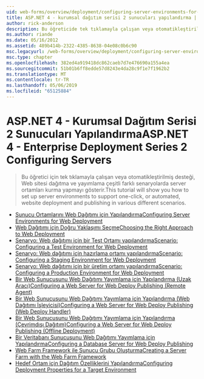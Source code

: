 ```yaml
---
uid: web-forms/overview/deployment/configuring-server-environments-for-web-deployment/index
title: ASP.NET 4 - kurumsal dağıtım serisi 2 sunucuları yapılandırma | Microsoft Docs
author: rick-anderson
description: Bu öğreticide tek tıklamayla çalışan veya otomatikleştirilmiş desteği, Web sitesi dağıtımı ve yayımlama, çeşitli farklı scen server ortamları kurma gösterilecek...
ms.author: riande
ms.date: 05/16/2012
ms.assetid: 489b414b-2322-4385-8638-04e08c0b6c90
msc.legacyurl: /web-forms/overview/deployment/configuring-server-environments-for-web-deployment
msc.type: chapter
ms.openlocfilehash: 382ed4a919418dc862caeb7d7e476690a155a4ea
ms.sourcegitcommit: 51b01b6ff8edde57d8243e4da28c9f1e7f1962b2
ms.translationtype: MT
ms.contentlocale: tr-TR
ms.lasthandoff: 05/06/2019
ms.locfileid: "65125884"
---
```

# <a name="aspnet-4---enterprise-deployment-series-2-configuring-servers"></a><span data-ttu-id="5f3f2-103">ASP.NET 4 - Kurumsal Dağıtım Serisi 2 Sunucuları Yapılandırma</span><span class="sxs-lookup"><span data-stu-id="5f3f2-103">ASP.NET 4 - Enterprise Deployment Series 2 Configuring Servers</span></span>

> <span data-ttu-id="5f3f2-104">Bu öğretici için tek tıklamayla çalışan veya otomatikleştirilmiş desteği, Web sitesi dağıtma ve yayımlama çeşitli farklı senaryolarda server ortamları kurma yapmayı gösterir.</span><span class="sxs-lookup"><span data-stu-id="5f3f2-104">This tutorial will show you how to set up server environments to support one-click, or automated, website deployment and publishing in various different scenarios.</span></span>

- [<span data-ttu-id="5f3f2-105">Sunucu Ortamlarını Web Dağıtımı için Yapılandırma</span><span class="sxs-lookup"><span data-stu-id="5f3f2-105">Configuring Server Environments for Web Deployment</span></span>](configuring-server-environments-for-web-deployment.md)
- [<span data-ttu-id="5f3f2-106">Web Dağıtımı için Doğru Yaklaşımı Seçme</span><span class="sxs-lookup"><span data-stu-id="5f3f2-106">Choosing the Right Approach to Web Deployment</span></span>](choosing-the-right-approach-to-web-deployment.md)
- [<span data-ttu-id="5f3f2-107">Senaryo: Web dağıtımı için bir Test Ortamı yapılandırma</span><span class="sxs-lookup"><span data-stu-id="5f3f2-107">Scenario: Configuring a Test Environment for Web Deployment</span></span>](scenario-configuring-a-test-environment-for-web-deployment.md)
- [<span data-ttu-id="5f3f2-108">Senaryo: Web dağıtımı için hazırlama ortamı yapılandırma</span><span class="sxs-lookup"><span data-stu-id="5f3f2-108">Scenario: Configuring a Staging Environment for Web Deployment</span></span>](scenario-configuring-a-staging-environment-for-web-deployment.md)
- [<span data-ttu-id="5f3f2-109">Senaryo: Web dağıtımı için bir üretim ortamı yapılandırma</span><span class="sxs-lookup"><span data-stu-id="5f3f2-109">Scenario: Configuring a Production Environment for Web Deployment</span></span>](scenario-configuring-a-production-environment-for-web-deployment.md)
- [<span data-ttu-id="5f3f2-110">Bir Web Sunucusunu Web Dağıtımı Yayımlama için Yapılandırma (Uzak Aracı)</span><span class="sxs-lookup"><span data-stu-id="5f3f2-110">Configuring a Web Server for Web Deploy Publishing (Remote Agent)</span></span>](configuring-a-web-server-for-web-deploy-publishing-remote-agent.md)
- [<span data-ttu-id="5f3f2-111">Bir Web Sunucusunu Web Dağıtımı Yayımlama için Yapılandırma (Web Dağıtımı İşleyicisi)</span><span class="sxs-lookup"><span data-stu-id="5f3f2-111">Configuring a Web Server for Web Deploy Publishing (Web Deploy Handler)</span></span>](configuring-a-web-server-for-web-deploy-publishing-web-deploy-handler.md)
- [<span data-ttu-id="5f3f2-112">Bir Web Sunucusunu Web Dağıtımı Yayımlama için Yapılandırma (Çevrimdışı Dağıtım)</span><span class="sxs-lookup"><span data-stu-id="5f3f2-112">Configuring a Web Server for Web Deploy Publishing (Offline Deployment)</span></span>](configuring-a-web-server-for-web-deploy-publishing-offline-deployment.md)
- [<span data-ttu-id="5f3f2-113">Bir Veritabanı Sunucusunu Web Dağıtımı Yayımlama için Yapılandırma</span><span class="sxs-lookup"><span data-stu-id="5f3f2-113">Configuring a Database Server for Web Deploy Publishing</span></span>](configuring-a-database-server-for-web-deploy-publishing.md)
- [<span data-ttu-id="5f3f2-114">Web Farm Framework ile Sunucu Grubu Oluşturma</span><span class="sxs-lookup"><span data-stu-id="5f3f2-114">Creating a Server Farm with the Web Farm Framework</span></span>](creating-a-server-farm-with-the-web-farm-framework.md)
- [<span data-ttu-id="5f3f2-115">Hedef Ortam için Dağıtım Özelliklerini Yapılandırma</span><span class="sxs-lookup"><span data-stu-id="5f3f2-115">Configuring Deployment Properties for a Target Environment</span></span>](configuring-deployment-properties-for-a-target-environment.md)
